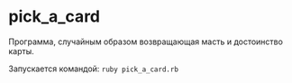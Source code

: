 # pick_a_card
Программа, случайным образом возвращающая масть и достоинство карты.

Запускается командой: `ruby pick_a_card.rb`
